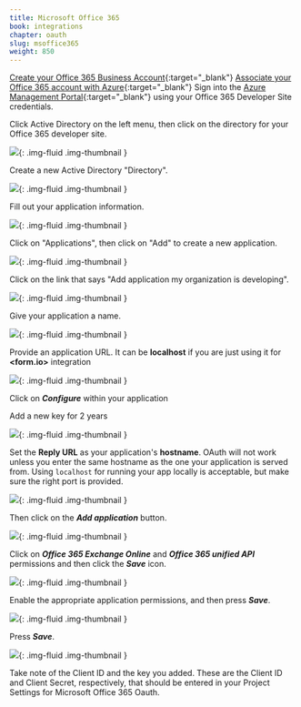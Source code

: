 ```yaml
---
title: Microsoft Office 365
book: integrations
chapter: oauth
slug: msoffice365
weight: 850
---
```


[Create your Office 365 Business Account](https://products.office.com/en-us/business/compare-office-365-for-business-plans){:target="_blank"}
[Associate your Office 365 account with Azure](https://msdn.microsoft.com/office/office365/HowTo/setup-development-environment#bk_CreateAzureSubscription){:target="_blank"}
Sign into the [Azure Management Portal](https://manage.windowsazure.com/){:target="_blank"} using your Office 365 Developer Site credentials.

Click Active Directory on the left menu, then click on the directory for your Office 365 developer site.

![](/assets/img/office365/active-directory-new.png){: .img-fluid .img-thumbnail }

Create a new Active Directory "Directory".

![](/assets/img/office365/active-directory-create.png){: .img-fluid .img-thumbnail }

Fill out your application information.

![](/assets/img/office365/active-directory-app.png){: .img-fluid .img-thumbnail }

Click on "Applications", then click on "Add" to create a new application.

![](/assets/img/office365/application-add-app.png){: .img-fluid .img-thumbnail }

Click on the link that says "Add application my organization is developing".

![](/assets/img/office365/application-app-type.png){: .img-fluid .img-thumbnail }

Give your application a name.

![](/assets/img/office365/application-app-name.png){: .img-fluid .img-thumbnail }

Provide an application URL. It can be **localhost** if you are just using it for **&lt;<span class="text-primary">form</span>.<span class="text-secondary">io</span>&gt;** integration

![](/assets/img/office365/application-app-uri.png){: .img-fluid .img-thumbnail }

Click on ***Configure*** within your application

Add a new key for 2 years

![](/assets/img/oauth/office365-client-secret.png){: .img-fluid .img-thumbnail }

Set the **Reply URL** as your application's **hostname**. OAuth will not work unless you enter the same hostname as the one your application is served from. Using `localhost` for running your app locally is acceptable, but make sure the right port is provided.

![](/assets/img/oauth/office365-reply-url.png){: .img-fluid .img-thumbnail }

Then click on the ***Add application*** button.

![](/assets/img/office365/application-add-app-perms.png){: .img-fluid .img-thumbnail }

Click on ***Office 365 Exchange Online*** and ***Office 365 unified API*** permissions and then click the ***Save*** icon.

![](/assets/img/office365/application-permissions.png){: .img-fluid .img-thumbnail }

Enable the appropriate application permissions, and then press ***Save***.

![](/assets/img/office365/application-enable-perms.png){: .img-fluid .img-thumbnail }

Press ***Save***.

![](/assets/img/office365/application-perms-save.png){: .img-fluid .img-thumbnail }

Take note of the Client ID and the key you added. These are the Client ID and Client Secret, respectively, that should be entered in your Project Settings for Microsoft Office 365 Oauth.

